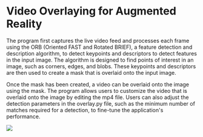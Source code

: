 #  Video Overlaying for Augmented Reality
The program first captures the live video feed and processes each frame using the ORB (Oriented FAST and Rotated BRIEF), a feature detection and description algorithm, to detect keypoints and descriptors to detect features in the input image. The algorithm is designed to find points of interest in an image, such as corners, edges, and blobs. These keypoints and descriptors are then used to create a mask that is overlaid onto the input image.

Once the mask has been created, a video can be overlaid onto the image using the mask. The program allows users to customize the video that is overlaid onto the image by editing the mp4 file. Users can also adjust the detection parameters in the overlay.py file, such as the minimum number of matches required for a detection, to fine-tune the application's performance.

![](https://github.com/Harith7i/Video-Overlaying-for-Augmented-Reality/blob/main/demo.gif)
